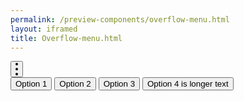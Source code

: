 ```yaml
--- 
permalink: /preview-components/overflow-menu.html
layout: iframed 
title: Overflow-menu.html
---
```

<div class="overflow-menu">
    <button class="overflow-menu-btn">
        <svg class="overflow-menu-svg" width="4" height="20" viewBox="0 0 4 20" fill-rule="evenodd">
            <circle cx="2" cy="2" r="2"></circle>
            <circle cx="2" cy="10" r="2"></circle>
            <circle cx="2" cy="18" r="2"></circle>
        </svg>
    </button>
    <div class="overflow-menu-options">
        <button class="overflow-menu-options-btn">Option 1</button>
        <button class="overflow-menu-options-btn">Option 2</button>
        <button class="overflow-menu-options-btn">Option 3</button>
        <button class="overflow-menu-options-btn">Option 4 is longer text</button>
    </div>
</div>